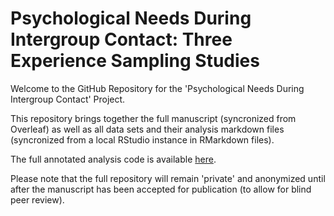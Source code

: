 # Psychological Needs During Intergroup Contact: Three Experience Sampling Studies

Welcome to the GitHub Repository for the 'Psychological Needs During Intergroup Contact' Project.

This repository brings together the full manuscript (syncronized from Overleaf) as well as all data sets and their analysis markdown files (syncronized from a local RStudio instance in RMarkdown files).

The full annotated analysis code is available [here](https://janniscodes.github.io/intergroup-contact-needs/Supplemental-Material-A-Annotated-Analysis).

Please note that the full repository will remain 'private' and anonymized until after the manuscript has been accepted for publication (to allow for blind peer review).




